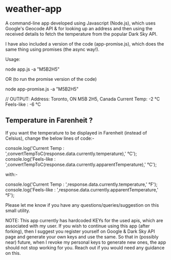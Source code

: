 # weather-app
A command-line app developed using Javascript (Node.js), which uses Google's Geocode API &amp; for looking up an address and then using the received details to fetch the temperature from the popular Dark Sky API. 

I have also included a version of the code (app-promise.js), which does the same thing using promises (the async way!).

Usage:

node app.js -a "M5B2H5"

OR (to run the promise version of the code)

node app-promise.js -a "M5B2H5"

// OUTPUT:
Address: Toronto, ON M5B 2H5, Canada
Current Temp: -2 °C
Feels-like  : -6 °C


Temperature in Farenheit ?
------------------------------
If you want the temperature to be displayed in Farenheit (instead of Celsius), change the below lines of code:-

  console.log('Current Temp : ',convertTempToC(response.data.currently.temperature),' °C');
  console.log('Feels-like   : ',convertTempToC(response.data.currently.apparentTemperature),' °C');
  
  with:-
  
  console.log('Current Temp : ',response.data.currently.temperature,' °F');
  console.log('Feels-like   : ',response.data.currently.apparentTemperature,' °F');

Please let me know if you have any questions/queries/suggestion on this small utility.


NOTE: 
This app currently has hardcoded KEYs for the used apis, which are associated with my user. 
If you wish to continue using this app (after forking), then I suggest you register yourself
on Google & Dark Sky API page and generate your own keys and use the same. So that in (possibly
near) future, when I revoke my personal keys to generate new ones, the app should not stop 
working for you. Reach out if you would need any guidance on this.
